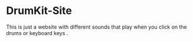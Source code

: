 # DrumKit-Site
This is just a website with different sounds that play when you click on the drums or keyboard keys .
